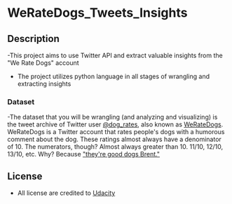 # WeRateDogs_Tweets_Insights

## Description
-This project aims to use Twitter API and extract valuable insights from the "We Rate Dogs" account
- The project utilizes python language in all stages of wrangling and extracting insights

### Dataset
-The dataset that you will be wrangling (and analyzing and visualizing) is the tweet archive of Twitter user <a href='https://twitter.com/dog_rates'>@dog_rates</a>, also known as <a href='https://twitter.com/dog_rates'>WeRateDogs</a>. WeRateDogs is a Twitter account that rates people's dogs with a humorous comment about the dog. These ratings almost always have a denominator of 10. The numerators, though? Almost always greater than 10. 11/10, 12/10, 13/10, etc. Why? Because <a href='https://knowyourmeme.com/memes/theyre-good-dogs-brent'>"they're good dogs Brent."</a>

## License
- All license are credited to <a href='https://www.udacity.com/'>Udacity</a>
